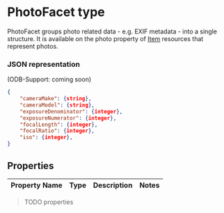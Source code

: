 ﻿# PhotoFacet type
PhotoFacet groups photo related data - e.g. EXIF metadata - into a single structure.
It is available on the photo property of [Item](item.md) resources that represent photos.

### JSON representation
(ODB-Support: coming soon)
```json
{
	"cameraMake": {string},
	"cameraModel": {string},
	"exposureDenominator": {integer},
	"exposureNumerator": {integer},
	"focalLength": {integer},
	"focalRatio": {integer},
	"iso": {integer},
}
```
## Properties

Property Name | Type | Description | Notes
--- | --- | --- | ---

>TODO properties
